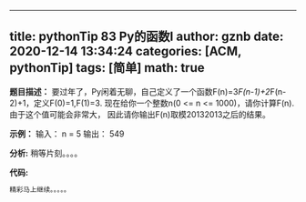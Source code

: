 
---
title: pythonTip 83 Py的函数I
author: gznb
date: 2020-12-14 13:34:24
categories: [ACM, pythonTip]
tags: [简单]
math: true
---

**题目描述：**
要过年了，Py闲着无聊，自己定义了一个函数F(n)=3*F(n-1)+2*F(n-2)+1，定义F(0)=1,F(1)=3.
现在给你一个整数n(0 <= n <= 1000)，请你计算F(n).由于这个值可能会非常大，
因此请你输出F(n)取模20132013之后的结果。


**示例：**
输入：
n = 5
输出：
549


**分析:**
稍等片刻。。。。

**代码:**
```python
精彩马上继续。。。。。
```
